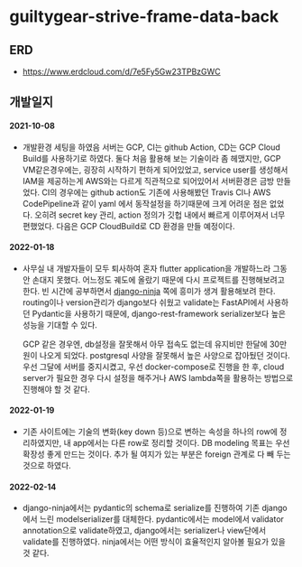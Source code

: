 # guiltygear-strive-frame-data-back

## ERD

- https://www.erdcloud.com/d/7e5Fy5Gw23TPBzGWC

## 개발일지

#### 2021-10-08

- 개발환경 세팅을 하였음 서버는 GCP, CI는 github Action, CD는 GCP Cloud Build를 사용하기로 하였다.
  둘다 처음 활용해 보는 기술이라 좀 헤맸지만, GCP VM같은경우에는, 굉장히 시작하기 편하게 되어있었고,
  service user를 생성해서 IAM을 제공하는게 AWS와는 다르게 직관적으로 되어있어서 서버환경은 금방 만들었다.
  CI의 경우에는 github action도 기존에 사용해봤던 Travis CI나 AWS CodePipeline과 같이 yaml 에서 동작설정을 하기때문에 크게 어려운 점은 없었다.
  오히려 secret key 관리, action 정의가 깃헙 내에서 빠르게 이루어져서 너무 편했었다.
  다음은 GCP CloudBuild로 CD 환경을 만들 예정이다.

#### 2022-01-18

- 사무실 내 개발자들이 모두 퇴사하여 혼자 flutter application을 개발하느라 그동안 손대지 못했다.
  어느정도 궤도에 올랐기 때문에 다시 프로젝트를 진행해보려고 한다.
  빈 시간에 공부하면서 [django-ninja](https://django-ninja.rest-framework.com) 쪽에 흥미가 생겨 활용해보려 한다.
  routing이나 version관리가 django보다 쉬웠고 validate는 FastAPI에서 사용하던 Pydantic을 사용하기 때문에,
  django-rest-framework serializer보다 높은 성능을 기대할 수 있다.

  GCP 같은 경우엔, db설정을 잘못해서 아무 접속도 없는데 유지비만 한달에 30만원이 나오게 되었다.
  postgresql 사양을 잘못해서 높은 사양으로 잡아뒀던 것이다.
  우선 그달에 서버를 중지시켰고, 우선 docker-compose로 진행을 한 후, cloud server가 필요한 경우 다시 설정을 해주거나 AWS lambda쪽을 활용하는 방법으로 진행해야 할 것 같다.

#### 2022-01-19

- 기존 사이트에는 기술의 변화(key down 등)으로 변하는 속성을 하나의 row에 정리하였지만, 내 app에서는 다른 row로 정리할 것이다.
  DB modeling 목표는 우선 확장성 좋게 만드는 것이다. 추가 될 여지가 있는 부분은 foreign 관계로 다 빼 두는 것으로 하였다.

#### 2022-02-14

- django-ninja에서는 pydantic의 schema로 serialize를 진행하여 기존 django에서 느린 modelserializer를 대체한다.
  pydantic에서는 model에서 validator annotation으로 validate하였고, django에서는 serializer나 view단에서 validate를 진행하였다.
  ninja에서는 어떤 방식이 효율적인지 알아볼 필요가 있을 것 같다.
